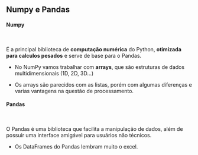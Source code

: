 <h2>Numpy e Pandas</h2>

<h4>Numpy</h4>

</br>

É a principal biblioteca de <b>computação numérica</b> do Python, <b>otimizada para calculos pesados</b> e serve de base para o Pandas.
* <p> No NumPy vamos trabalhar com <b>arrays</b>, que são estruturas de dados multidimensionais (1D, 2D, 3D...)
*  <p> Os arrays são parecidos com as listas, porém com algumas diferenças e varias vantagens na questão de processamento.


<h4>Pandas</h4>

</br>

O Pandas é uma biblioteca que facilita a manipulação de dados, além de possuir uma interface amigável para usuários não técnicos.
* Os DataFrames do Pandas lembram muito o excel.


